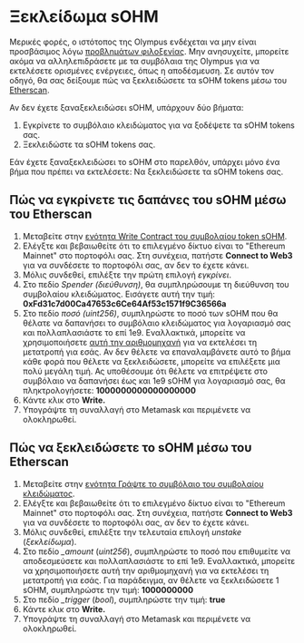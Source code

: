 # Ξεκλείδωμα sOHM

Μερικές φορές, ο ιστότοπος της Olympus ενδέχεται να μην είναι προσβάσιμος λόγω [προβλημάτων φιλοξενίας](https://twitter.com/FleekHQ/status/1416505712222609411). Μην ανησυχείτε, μπορείτε ακόμα να αλληλεπιδράσετε με τα συμβόλαια της Olympus για να εκτελέσετε ορισμένες ενέργειες, όπως η αποδέσμευση. Σε αυτόν τον οδηγό, θα σας δείξουμε πώς να ξεκλειδώσετε τα sOHM tokens μέσω του [Etherscan](https://etherscan.io).

Αν δεν έχετε ξαναξεκλειδώσει sOHM, υπάρχουν δύο βήματα:

1. Εγκρίνετε το συμβόλαιο κλειδώματος για να ξοδέψετε τα sOHM tokens σας.
2. Ξεκλειδώστε τα sOHM tokens σας.

Εάν έχετε ξαναξεκλειδώσει το sOHM στο παρελθόν, υπάρχει μόνο ένα βήμα που πρέπει να εκτελέσετε: Να ξεκλειδώσετε τα sOHM tokens σας.

## Πώς να εγκρίνετε τις δαπάνες του sOHM μέσω του Etherscan

1. Μεταβείτε στην [ενότητα Write Contract του συμβολαίου token sOHM](https://etherscan.io/address/0x04f2694c8fcee23e8fd0dfea1d4f5bb8c352111f#writeContract).
2. Ελέγξτε και βεβαιωθείτε ότι το επιλεγμένο δίκτυο είναι το "Ethereum Mainnet" στο πορτοφόλι σας. Στη συνέχεια, πατήστε **Connect to Web3** για να συνδέσετε το πορτοφόλι σας, αν δεν το έχετε κάνει.
3. Μόλις συνδεθεί, επιλέξτε την πρώτη επιλογή _εγκρίνει_.
4. Στο πεδίο _Spender (διεύθυνση)_, θα συμπληρώσουμε τη διεύθυνση του συμβολαίου κλειδώματος. Εισάγετε αυτή την τιμή: **0xFd31c7d00Ca47653c6Ce64Af53c1571f9C36566a**
5. Στο πεδίο _ποσό (uint256)_, συμπληρώστε το ποσό των sOHM που θα θέλατε να δαπανήσει το συμβόλαιο κλειδώματος για λογαριασμό σας και πολλαπλασιάστε το επί 1e9. Εναλλακτικά, μπορείτε να χρησιμοποιήσετε [αυτή την αριθμομηχανή](https://docs.google.com/spreadsheets/d/1vm48OCBnVh8uah0-3Xa7HqFwmfxgcrMIWPrOllSFIvA/edit?usp=sharing) για να εκτελέσει τη μετατροπή για εσάς. Αν δεν θέλετε να επαναλαμβάνετε αυτό το βήμα κάθε φορά που θέλετε να ξεκλειδώσετε, μπορείτε να επιλέξετε μια πολύ μεγάλη τιμή. Ας υποθέσουμε ότι θέλετε να επιτρέψετε στο συμβόλαιο να δαπανήσει έως και 1e9 sOHM για λογαριασμό σας, θα πληκτρολογήσετε: **1000000000000000000**
6. Κάντε κλικ στο **Write.**
7. Υπογράψτε τη συναλλαγή στο Metamask και περιμένετε να ολοκληρωθεί.

## Πώς να ξεκλειδώσετε το sOHM μέσω του Etherscan

1. Μεταβείτε στην [ενότητα Γράψτε το συμβόλαιο του συμβολαίου κλειδώματος](https://etherscan.io/address/0xFd31c7d00Ca47653c6Ce64Af53c1571f9C36566a#writeContract).
2. Ελέγξτε και βεβαιωθείτε ότι το επιλεγμένο δίκτυο είναι το "Ethereum Mainnet" στο πορτοφόλι σας. Στη συνέχεια, πατήστε **Connect to Web3** για να συνδέσετε το πορτοφόλι σας, αν δεν το έχετε κάνει.
3. Μόλις συνδεθεί, επιλέξτε την τελευταία επιλογή _unstake_ (_ξεκλείδωμα_).
4. Στο πεδίο _\_amount_ (_uint256_), συμπληρώστε το ποσό που επιθυμείτε να αποδεσμεύσετε και πολλαπλασιάστε το επί 1e9. Εναλλακτικά, μπορείτε να χρησιμοποιήσετε αυτή την αριθμομηχανή για να εκτελέσει τη μετατροπή για εσάς. Για παράδειγμα, αν θέλετε να ξεκλειδώσετε 1 sOHM, συμπληρώστε την τιμή: **1000000000**
5. Στο πεδίο _\_trigger_ (_bool_), συμπληρώστε την τιμή: **true**
6. Κάντε κλικ στο **Write.**
7. Υπογράψτε τη συναλλαγή στο Metamask και περιμένετε να ολοκληρωθεί.
